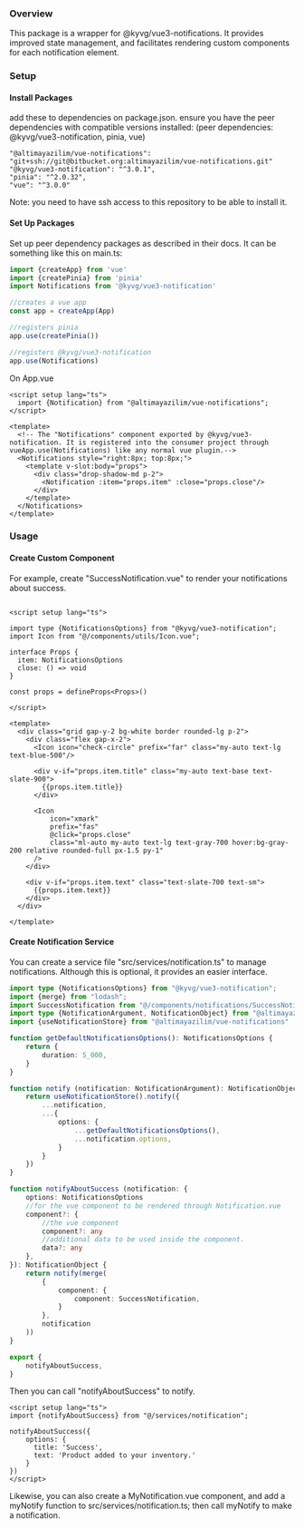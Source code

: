 ### Overview

This package is a wrapper for @kyvg/vue3-notifications. It provides improved state management, and facilitates
rendering custom components for each notification element. 

### Setup

#### Install Packages
add these to dependencies on package.json. ensure you have the peer dependencies with compatible versions installed:
(peer dependencies: @kyvg/vue3-notification, pinia, vue)

```
"@altimayazilim/vue-notifications": "git+ssh://git@bitbucket.org:altimayazilim/vue-notifications.git"
"@kyvg/vue3-notification": "^3.0.1",
"pinia": "^2.0.32",
"vue": "^3.0.0"
```

Note: you need to have ssh access to this repository to be able to install it.

#### Set Up Packages
Set up peer dependency packages as described in their docs. It can be something like this on main.ts:

```ts
import {createApp} from 'vue'
import {createPinia} from 'pinia'
import Notifications from '@kyvg/vue3-notification'

//creates a vue app
const app = createApp(App)

//registers pinia
app.use(createPinia())

//registers @kyvg/vue3-notification
app.use(Notifications)
```

On App.vue
```vue
<script setup lang="ts">
  import {Notification} from "@altimayazilim/vue-notifications";
</script>

<template>
  <!-- The "Notifications" component exported by @kyvg/vue3-notification. It is registered into the consumer project through vueApp.use(Notifications) like any normal vue plugin.-->
  <Notifications style="right:8px; top:8px;">
    <template v-slot:body="props">
      <div class="drop-shadow-md p-2">
        <Notification :item="props.item" :close="props.close"/>
      </div>
    </template>
  </Notifications>
</template>
```

### Usage

#### Create Custom Component
For example, create "SuccessNotification.vue" to render your notifications about success.


```vue

<script setup lang="ts">

import type {NotificationsOptions} from "@kyvg/vue3-notification";
import Icon from "@/components/utils/Icon.vue";

interface Props {
  item: NotificationsOptions
  close: () => void
}

const props = defineProps<Props>()

</script>

<template>
  <div class="grid gap-y-2 bg-white border rounded-lg p-2">
    <div class="flex gap-x-2">
      <Icon icon="check-circle" prefix="far" class="my-auto text-lg text-blue-500"/>

      <div v-if="props.item.title" class="my-auto text-base text-slate-900">
        {{props.item.title}}
      </div>

      <Icon
          icon="xmark"
          prefix="fas"
          @click="props.close"
          class="ml-auto my-auto text-lg text-gray-700 hover:bg-gray-200 relative rounded-full px-1.5 py-1"
      />
    </div>

    <div v-if="props.item.text" class="text-slate-700 text-sm">
      {{props.item.text}}
    </div>
  </div>

</template>
```

#### Create Notification Service
You can create a service file "src/services/notification.ts" to manage notifications. Although this is optional, it provides an easier interface.

```ts
import type {NotificationsOptions} from "@kyvg/vue3-notification";
import {merge} from "lodash";
import SuccessNotification from "@/components/notifications/SuccessNotification.vue";
import type {NotificationArgument, NotificationObject} from "@altimayazilim/vue-notifications";
import {useNotificationStore} from "@altimayazilim/vue-notifications"

function getDefaultNotificationsOptions(): NotificationsOptions {
    return {
        duration: 5_000,
    }
}

function notify (notification: NotificationArgument): NotificationObject {
    return useNotificationStore().notify({
        ...notification,
        ...{
            options: {
                ...getDefaultNotificationsOptions(),
                ...notification.options,
            }
        }
    })
}

function notifyAboutSuccess (notification: {
    options: NotificationsOptions
    //for the vue component to be rendered through Notification.vue
    component?: {
        //the vue component
        component?: any
        //additional data to be used inside the component.
        data?: any
    },
}): NotificationObject {
    return notify(merge(
        {
            component: {
                component: SuccessNotification,
            }
        },
        notification
    ))
}

export {
    notifyAboutSuccess,
}
```
Then you can call "notifyAboutSuccess" to notify.
```vue
<script setup lang="ts">
import {notifyAboutSuccess} from "@/services/notification";

notifyAboutSuccess({
    options: {
      title: 'Success',
      text: 'Product added to your inventory.'
    }
})
</script>
```

Likewise, you can also create a MyNotification.vue component, and add a myNotify function to
src/services/notification.ts; then call myNotify to make a notification.

